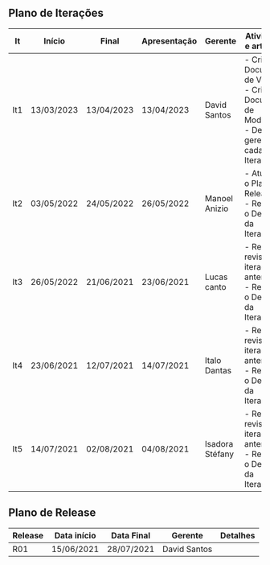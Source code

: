 ## Plano de Iterações

| It  | Início     | Final      | Apresentação | Gerente         | Atividades e artefatos                                                                                                                                                                                                                                      |
| --- | ---------- | ---------- | ------------ | --------------- | ----------------------------------------------------------------------------------------------------------------------------------------------------------------------------------------------------------------------------------------------------------- |
| It1 | 13/03/2023 | 13/04/2023 | 13/04/2023   | David Santos   | - Criar Documento de Visão.<br/>- Criar Documento de Modelos.<br>- Definir gerente de cada Iteração.<br/>                    |
| It2 | 03/05/2022 | 24/05/2022 | 26/05/2022   | Manoel Anizio   | - Atualizar o Plano de Release.<br/>- Realizar o Deploy da Iteração. |
| It3 | 26/05/2022 | 21/06/2021 | 23/06/2021   | Lucas canto  | - Realizar revisão das iterações anteriores.<br>- Realizar o Deploy da Iteração.                                           |
| It4 | 23/06/2021 | 12/07/2021 | 14/07/2021   | Italo Dantas    | - Realizar revisão das iterações anteriores.<br>- Realizar o Deploy da Iteração.                                           |  
| It5 | 14/07/2021 | 02/08/2021 | 04/08/2021   | Isadora Stéfany | - Realizar revisão das iterações anteriores.<br>- Realizar o Deploy da Iteração.                                           |


## Plano de Release

| Release | Data início | Data Final | Gerente       | Detalhes                                                                                                                                                                                                                                                                                                                                                                                 |
| ------- | ----------- | ---------- | ------------- | ---------------------------------------------------------------------------------------------------------------------------------------------------------------------------------------------------------------------------------------------------------------------------------------------------------------------------------------------------------------------------------------- |
| R01     | 15/06/2021  | 28/07/2021 | David Santos |    |
